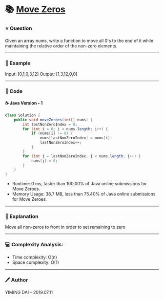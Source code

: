 # :books: [Move Zeros](https://leetcode.com/problems/move-zeroes/)

### :star: Question

Given an array nums, write a function to move all 0's to the end of it while maintaining the relative order of the non-zero elements.

--- 

### :car: Example

Input: [0,1,0,3,12]
Output: [1,3,12,0,0]

---

### :hammer: Code

#### :coffee: Java Version - 1

```java
class Solution {
    public void moveZeroes(int[] nums) {
        int lastNonZeroIndex = 0;
        for (int i = 0; i < nums.length; i++) {
            if (nums[i] != 0) {
                nums[lastNonZeroIndex] = nums[i];
                lastNonZeroIndex++;
            }
        }
        for (int j = lastNonZeroIndex; j < nums.length; j++) {
            nums[j] = 0;
        }
    }
}
```

- Runtime: 0 ms, faster than 100.00% of Java online submissions for Move Zeroes.
- Memory Usage: 38.7 MB, less than 75.40% of Java online submissions for Move Zeroes.

---

### :pencil: Explanation

Move all non-zeros to front in order to set remaining to zero

---

### :computer: Complexity Analysis:

- Time complexity: O(n)
- Space complexity: O(1)

---

### :pen: Author

YIMING DAI - 2019.07.11
